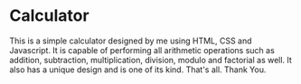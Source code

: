 # Calculator
This is a simple calculator designed by me using HTML, CSS and Javascript.
It is capable of performing all arithmetic operations such as addition, subtraction, multiplication, division, modulo and factorial as well.
It also has a unique design and is one of its kind.
That's all. Thank You.

